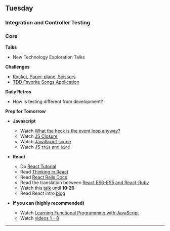 ## Tuesday
### Integration and Controller Testing

### Core

**Talks**

- New Technology Exploration Talks

**Challenges**

- [Rocket, Paper-plane, Scissors](../../../../rocket-paperplane-scissors-challenge)
- [TDD Favorite Songs Application](../../../../tdd-favorite-songs-rails-challenge)

**Daily Retros**

- How is testing different from development?

**Prep for Tomorrow**

- **Javascript**
	- Watch [What the heck is the event loop anyway?](https://www.youtube.com/watch?v=8aGhZQkoFbQ)
	- Watch [JS Closure](https://www.youtube.com/watch?v=CQqwU2Ixu-U&index=5&list=PL0zVEGEvSaeEd9hlmCXrk5yUyqUag-n84)
	- Watch [JavaScript scope](https://www.youtube.com/watch?v=CQqwU2Ixu-U)
	- Watch [JS `this` and `bind`](https://www.youtube.com/watch?v=PIkA60I0dKU)


- **React**
	- Do [React Tutorial](https://facebook.github.io/react/tutorial/tutorial.html)
	- Read [Thinking in React](https://facebook.github.io/react/docs/thinking-in-react.html)
	- Read [React Rails Docs](https://github.com/reactjs/react-rails)
	- Read the translation between [React ES6-ES5 and React-Ruby](http://panw.weebly.com/programming/translation-for-react-es5-es6-and-if-react-was-in-ruby)
	- Watch this [talk](https://www.youtube.com/watch?v=qqVbr_LaCIo) until **10:26**
	- Read React intro [blog](https://blog.risingstack.com/the-react-way-getting-started-tutorial/)

- **If you can (highly recommended)**
	- Watch [Learning Functional Programming with JavaScript](https://www.youtube.com/watch?v=e-5obm1G_FY)
	- Watch [videos 1 - 8](https://www.youtube.com/playlist?list=PL0zVEGEvSaeEd9hlmCXrk5yUyqUag-n84)

---
